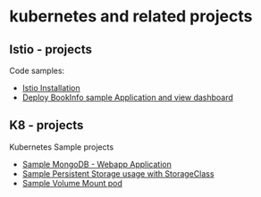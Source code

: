 # kubernetes and related projects

## Istio - projects
Code samples:
- [Istio Installation](./00-istio/install/README.md)
- [Deploy BookInfo sample Application and view dashboard](./00-istio/BookInfo/README.md)


## K8 - projects
Kubernetes Sample projects

- [Sample MongoDB - Webapp Application](./mongo-webapp/README.md)
- [Sample Persistent Storage usage with StorageClass](./vol-persistent-sample/README.md)
- [Sample Volume Mount pod](volume-sample.yaml)

